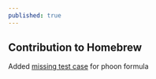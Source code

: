 ```yaml
---
published: true
---
```

## Contribution to Homebrew

Added [missing test case](https://github.com/Homebrew/homebrew-core/pull/28221#event-1643648125) for phoon formula
